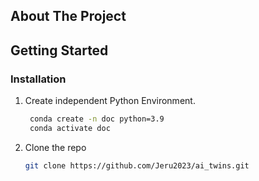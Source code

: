 <!-- ABOUT THE PROJECT -->
## About The Project

<!-- GETTING STARTED -->
## Getting Started

### Installation

1. Create independent Python Environment.
   ```sh    
    conda create -n doc python=3.9
    conda activate doc
   ```
2. Clone the repo
   ```sh
   git clone https://github.com/Jeru2023/ai_twins.git
   ```
